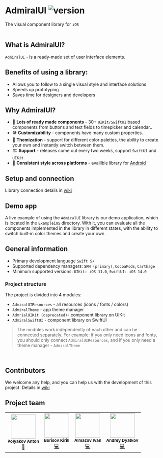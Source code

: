 # AdmiralUI ![version](https://img.shields.io/badge/dynamic/json.svg?label=release&url=https://raw.githubusercontent.com/admiral-team/admiralui-ios/main/version.json&query=$.external_version)
The visual component library for `iOS`<br/></br>

## What is AdmiralUI?
`AdmiralUI` - is a ready-made set of user interface elements.

## Benefits of using a library:
- Allows you to follow to a single visual style and interface solutions
- Speeds up prototyping
- Saves time for designers and developers

## Why AdmiralUI?
- 💎 **Lots of ready made components** - 30+ `UIKit/SwiftUI` based components from buttons and text fields to timepicker and calendar..
- 🛠 **Customizability** - components have many custom properties.
- 🎨 **Themization** - support for different color palettes, the ability to create your own and instantly switch between them.
- 🏗 **Support** - releases come out every two weeks, support `SwiftUI` and `UIKit`.
- 📱 **Consistent style across platforms** - availible library for [Android](https://github.com/admiral-team/admiralui-android)

## Setup and connection
Library connection details in [wiki](https://github.com/admiral-team/admiralui-ios/wiki/Repository-setup)

## Demo app
A live example of using the `AdmiralUI` library is our demo application, which is located in the `ExampleiOS` directory. With it, you can evaluate all the components implemented in the library in different states, with the ability to switch built-in color themes and create your own.

## General information
* Primary development language `Swift 5+`
* Supported dependency managers: `SPM (primary)`, `CocoaPods`, `Carthage`
* Minimum supported versions: `UIKit: iOS 11.0`, `SwiftUI: iOS 14.0`

### Project structure
The project is divided into 4 modules:
* `AdmiralUIResources` - all resources (icons / fonts / colors)
* `AdmiralTheme` - app theme manager
* `AdmrialUIKit (deprecated)`- component library on UIKit
* `AdmiralSwiftUI` - component library on SwiftUI

> The modules work independently of each other and can be connected separately. For example: if you only need icons and fonts, you should only connect `AdmiralUIResources`, and if you only need a theme manager - `AdmiralTheme`
<br/>  

## Contributors
We welcome any help, and you can help us with the development of this project. Details in [wiki](https://github.com/admiral-team/admiralui-ios/wiki/Контрибьютерам)

## Project team
<table>
  <tr>
    <td align="center"><a href="https://github.com/ton252"><img src="https://avatars.githubusercontent.com/u/13065321?v=4" width="80px;" alt="" /><br/><sub><b>Polyakov Anton</b></sub></a><br /><a href="https://github.com/admiral-team/admiralui-ios/commits?author=ton252" title="Code">👑</a></td>
    <td align="center"><a href="https://github.com/KirBorisov96"><img src="https://avatars.githubusercontent.com/u/100690555?s=400&u=4d8a4e4b4837e94735b1c42905691cf624501559&v=4" width="80px;" alt="" /><br/><sub><b>Borisov Kirill</b></sub></a><br /><a href="https://github.com/admiral-team/admiralui-ios/commits?author=KirBorisov96" title="Code">💻</a></td>
    <td align="center"><a href="https://github.com/Almazovivan"><img src="https://avatars.githubusercontent.com/u/66259778?v=4" width="80px;" alt="" /><br /><sub><b>Almazov Ivan</b></sub></a><br /><a href="https://github.com/admiral-team/admiralui-ios/commits?author=Almazovivan" title="Code">💻</a></td>
    <td align="center"><a href="https://github.com/Andyatkov"><img src="https://avatars.githubusercontent.com/u/8963238?v=4" width="80px;" alt="" /><br /><sub><b>Andrey Dyatkov</b></sub></a><br /><a href="https://github.com/admiral-team/admiralui-ios/commits?author=Andyatkov" title="Code">💻</a></td>
  </tr>
</table>
